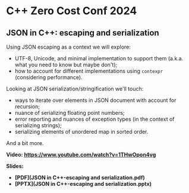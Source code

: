 # C++ Zero Cost Conf 2024

## JSON in C++: escaping and serialization

Using JSON escaping as a context we will explore:
* UTF-8, Unicode, and minimal implementation to support them (a.k.a. what you need to know but maybe don't);
* how to account for different implementations using `contexpr` (considering performance).

Looking at JSON serialization/stringification we'll touch:
* ways to iterate over elements in JSON document with account for recursion;
* nuance of serializing floating point numbers;
* error reporting and nuances of exception types (in the context of serializing strings);
* serializing elements of unordered map in sorted order.

And a bit more.

**Video: [https://www.youtube.com/<wbr>watch?v=1THwOpon4vg](https://www.youtube.com/watch?v=1THwOpon4vg)**

**Slides:**
* **[PDF](JSON in C++-escaping and serialization.pdf)**
* **[PPTX](JSON in C++-escaping and serialization.pptx)**